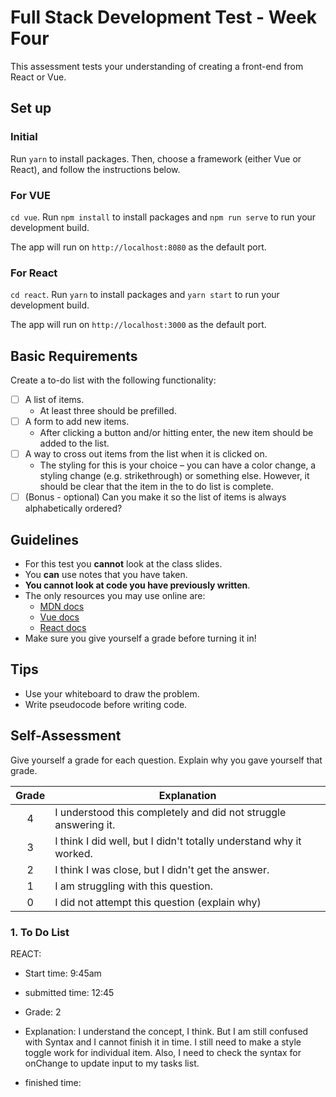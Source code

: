 # Full Stack Development Test - Week Four

This assessment tests your understanding of creating a front-end from React or Vue.

## Set up

### Initial

Run `yarn` to install packages. Then, choose a framework (either Vue or React), and follow the instructions below.

### For VUE

`cd vue`. Run `npm install` to install packages and `npm run serve` to run your development build.

The app will run on `http://localhost:8080` as the default port.

### For React

`cd react`. Run `yarn` to install packages and `yarn start` to run your development build.

The app will run on `http://localhost:3000` as the default port.

## Basic Requirements

Create a to-do list with the following functionality:

- [ ] A list of items.
  - At least three should be prefilled.
- [ ] A form to add new items.
  - After clicking a button and/or hitting enter, the new item should be added to the list.
- [ ] A way to cross out items from the list when it is clicked on.
  - The styling for this is your choice – you can have a color change, a styling change (e.g. strikethrough) or something else. However, it should be clear that the item in the to do list is complete.
- [ ] (Bonus - optional) Can you make it so the list of items is always alphabetically ordered?

## Guidelines

- For this test you **cannot** look at the class slides.
- You **can** use notes that you have taken.
- **You cannot look at code you have previously written**.
- The only resources you may use online are:
  - [MDN docs](https://developer.mozilla.org/en-US/)
  - [Vue docs](https://vuejs.org/v2/guide/)
  - [React docs](https://reactjs.org/docs/hello-world.html)
- Make sure you give yourself a grade before turning it in!

## Tips

- Use your whiteboard to draw the problem.
- Write pseudocode before writing code.

## Self-Assessment

Give yourself a grade for each question. Explain why you gave yourself that grade.

| Grade | Explanation                                                        |
| :---: | ------------------------------------------------------------------ |
|   4   | I understood this completely and did not struggle answering it.    |
|   3   | I think I did well, but I didn't totally understand why it worked. |
|   2   | I think I was close, but I didn't get the answer.                  |
|   1   | I am struggling with this question.                                |
|   0   | I did not attempt this question (explain why)                      |

### 1. To Do List

REACT:

- Start time: 9:45am
- submitted time: 12:45

- Grade: 2
- Explanation: I understand the concept, I think. But I am still confused with Syntax and
  I cannot finish it in time. I still need to make a style toggle work for individual item. Also, I need to check the syntax for onChange to update input to my tasks list.

- finished time:
